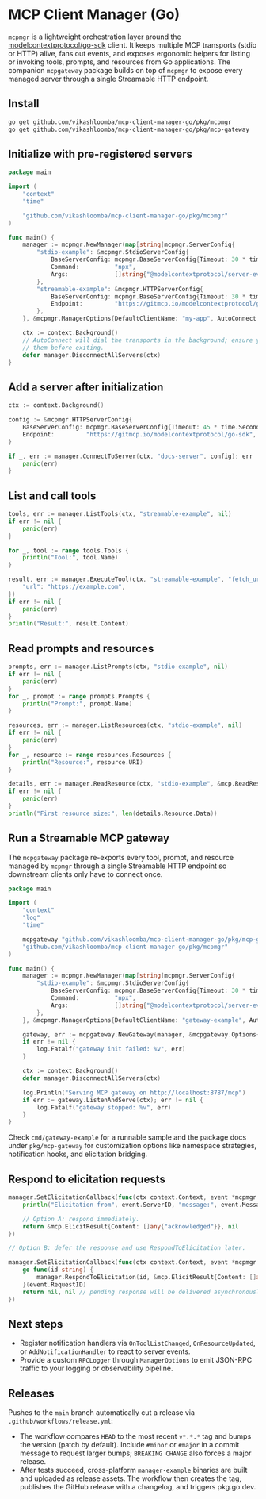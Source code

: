 # MCP Client Manager (Go)

`mcpmgr` is a lightweight orchestration layer around the
[modelcontextprotocol/go-sdk](https://github.com/modelcontextprotocol/go-sdk)
client. It keeps multiple MCP transports (stdio or HTTP) alive, fans out
events, and exposes ergonomic helpers for listing or invoking tools, prompts,
and resources from Go applications. The companion `mcpgateway` package builds
on top of `mcpmgr` to expose every managed server through a single Streamable
HTTP endpoint.

## Install

```bash
go get github.com/vikashloomba/mcp-client-manager-go/pkg/mcpmgr
go get github.com/vikashloomba/mcp-client-manager-go/pkg/mcp-gateway
```

## Initialize with pre-registered servers

```go
package main

import (
    "context"
    "time"

    "github.com/vikashloomba/mcp-client-manager-go/pkg/mcpmgr"
)

func main() {
    manager := mcpmgr.NewManager(map[string]mcpmgr.ServerConfig{
        "stdio-example": &mcpmgr.StdioServerConfig{
            BaseServerConfig: mcpmgr.BaseServerConfig{Timeout: 30 * time.Second},
            Command:          "npx",
            Args:             []string{"@modelcontextprotocol/server-everything"},
        },
        "streamable-example": &mcpmgr.HTTPServerConfig{
            BaseServerConfig: mcpmgr.BaseServerConfig{Timeout: 30 * time.Second},
            Endpoint:         "https://gitmcp.io/modelcontextprotocol/go-sdk",
        },
    }, &mcpmgr.ManagerOptions{DefaultClientName: "my-app", AutoConnect: true})

    ctx := context.Background()
    // AutoConnect will dial the transports in the background; ensure you close
    // them before exiting.
    defer manager.DisconnectAllServers(ctx)
}
```

## Add a server after initialization

```go
ctx := context.Background()

config := &mcpmgr.HTTPServerConfig{
    BaseServerConfig: mcpmgr.BaseServerConfig{Timeout: 45 * time.Second},
    Endpoint:         "https://gitmcp.io/modelcontextprotocol/go-sdk",
}

if _, err := manager.ConnectToServer(ctx, "docs-server", config); err != nil {
    panic(err)
}
```

## List and call tools

```go
tools, err := manager.ListTools(ctx, "streamable-example", nil)
if err != nil {
    panic(err)
}

for _, tool := range tools.Tools {
    println("Tool:", tool.Name)
}

result, err := manager.ExecuteTool(ctx, "streamable-example", "fetch_url_content", map[string]any{
    "url": "https://example.com",
})
if err != nil {
    panic(err)
}
println("Result:", result.Content)
```

## Read prompts and resources

```go
prompts, err := manager.ListPrompts(ctx, "stdio-example", nil)
if err != nil {
    panic(err)
}
for _, prompt := range prompts.Prompts {
    println("Prompt:", prompt.Name)
}

resources, err := manager.ListResources(ctx, "stdio-example", nil)
if err != nil {
    panic(err)
}
for _, resource := range resources.Resources {
    println("Resource:", resource.URI)
}

details, err := manager.ReadResource(ctx, "stdio-example", &mcp.ReadResourceParams{URI: resources.Resources[0].URI})
if err != nil {
    panic(err)
}
println("First resource size:", len(details.Resource.Data))
```

## Run a Streamable MCP gateway

The `mcpgateway` package re-exports every tool, prompt, and resource managed by
`mcpmgr` through a single Streamable HTTP endpoint so downstream clients only
have to connect once.

```go
package main

import (
    "context"
    "log"
    "time"

    mcpgateway "github.com/vikashloomba/mcp-client-manager-go/pkg/mcp-gateway"
    "github.com/vikashloomba/mcp-client-manager-go/pkg/mcpmgr"
)

func main() {
    manager := mcpmgr.NewManager(map[string]mcpmgr.ServerConfig{
        "stdio-example": &mcpmgr.StdioServerConfig{
            BaseServerConfig: mcpmgr.BaseServerConfig{Timeout: 30 * time.Second},
            Command:          "npx",
            Args:             []string{"@modelcontextprotocol/server-everything"},
        },
    }, &mcpmgr.ManagerOptions{DefaultClientName: "gateway-example", AutoConnect: true})

    gateway, err := mcpgateway.NewGateway(manager, &mcpgateway.Options{Addr: ":8787", Path: "/mcp"})
    if err != nil {
        log.Fatalf("gateway init failed: %v", err)
    }

    ctx := context.Background()
    defer manager.DisconnectAllServers(ctx)

    log.Println("Serving MCP gateway on http://localhost:8787/mcp")
    if err := gateway.ListenAndServe(ctx); err != nil {
        log.Fatalf("gateway stopped: %v", err)
    }
}
```

Check `cmd/gateway-example` for a runnable sample and the package docs under
`pkg/mcp-gateway` for customization options like namespace strategies,
notification hooks, and elicitation bridging.

## Respond to elicitation requests

```go
manager.SetElicitationCallback(func(ctx context.Context, event *mcpmgr.ElicitationEvent) (*mcp.ElicitResult, error) {
    println("Elicitation from", event.ServerID, "message:", event.Message)

    // Option A: respond immediately.
    return &mcp.ElicitResult{Content: []any{"acknowledged"}}, nil
})

// Option B: defer the response and use RespondToElicitation later.

manager.SetElicitationCallback(func(ctx context.Context, event *mcpmgr.ElicitationEvent) (*mcp.ElicitResult, error) {
    go func(id string) {
        manager.RespondToElicitation(id, &mcp.ElicitResult{Content: []any{"done"}})
    }(event.RequestID)
    return nil, nil // pending response will be delivered asynchronously.
})
```

## Next steps

- Register notification handlers via `OnToolListChanged`, `OnResourceUpdated`,
  or `AddNotificationHandler` to react to server events.
- Provide a custom `RPCLogger` through `ManagerOptions` to emit JSON-RPC traffic
  to your logging or observability pipeline.

## Releases

Pushes to the `main` branch automatically cut a release via
`.github/workflows/release.yml`:

- The workflow compares `HEAD` to the most recent `v*.*.*` tag and bumps the
  version (patch by default). Include `#minor` or `#major` in a commit message
  to request larger bumps; `BREAKING CHANGE` also forces a major release.
- After tests succeed, cross-platform `manager-example` binaries are built and
  uploaded as release assets. The workflow then creates the tag, publishes the
  GitHub release with a changelog, and triggers pkg.go.dev.